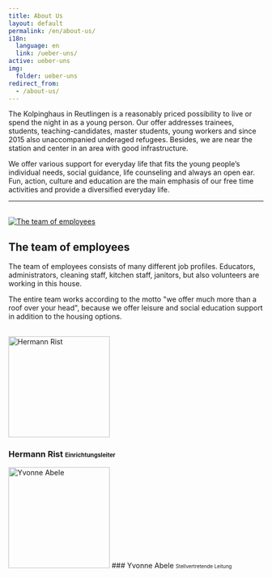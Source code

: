 ```yaml
---
title: About Us
layout: default
permalink: /en/about-us/
i18n:
  language: en
  link: /ueber-uns/
active: ueber-uns
img:
  folder: ueber-uns
redirect_from:
  - /about-us/  
---
```

The Kolpinghaus in Reutlingen is a reasonably priced possibility to live or spend the night in as a young person. Our offer addresses trainees, students, teaching-candidates, master students, young workers and since 2015 also unaccompanied underaged refugees.
Besides, we are near the station and center in an area with good infrastructure.

We offer various support for everyday life that fits the young people’s individual needs, social guidance, life counseling and always an open ear.<br>
Fun, action, culture and education are the main emphasis of our free time activities and provide a diversified everyday life.

---

<br>

<div class="row">
<div class="col-lg-6 gallery">
<a href="{% include img id='mitarbeiter' %}" data-size="3000x2000" data-med-size="3000x2000" data-med="{% include img id='mitarbeiter' %}">
<img class="img-fluid rounded mb-4" src="{% include img id='mitarbeiter' options='w_600' %}" alt="The team of employees" />
</a>
</div>
<div class="col-lg-6" markdown="1">

## The team of employees

The team of employees consists of many different job profiles. Educators, administrators, cleaning staff, kitchen staff, janitors, but also volunteers are working in this house.

The entire team works according to the motto "we offer much more than a roof over your head", because we offer leisure and social education support in addition to the housing options.

</div>
</div>
<br>
<div class="row">
<div class="col-lg-6  text-center mb-4" markdown="1">
<img class="rounded-circle img-fluid d-block mx-auto" width="200" height="200" src="{% include img id='rist' options='w_200,h_200' %}" alt="Hermann Rist">

### Hermann Rist <small style="font-size: 70%;">Einrichtungsleiter</small>
</div>
<div class="col-lg-6 text-center mb-4" markdown="1">
<img class="rounded-circle img-fluid d-block mx-auto" width="200" height="200" src="{% include img id='abele' options='w_200,h_200' %}" alt="Yvonne Abele">
### Yvonne Abele <small style="font-size: 70%;">Stellvertretende Leitung</small>
</div>
</div>
